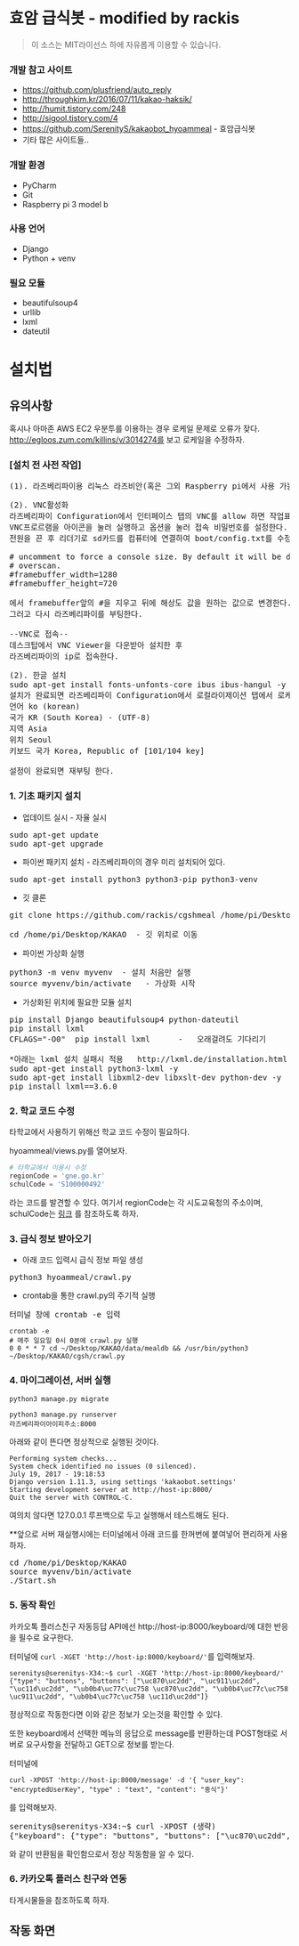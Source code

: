 # 효암 급식봇 - modified by rackis
> 이 소스는 MIT라이선스 하에 자유롭게 이용할 수 있습니다.

### 개발 참고 사이트
* https://github.com/plusfriend/auto_reply
* http://throughkim.kr/2016/07/11/kakao-haksik/
* http://humit.tistory.com/248
* http://sigool.tistory.com/4
* https://github.com/SerenityS/kakaobot_hyoammeal - 효암급식봇
* 기타 많은 사이트들..

### 개발 환경
* PyCharm
* Git
* Raspberry pi 3 model b

### 사용 언어
* Django
* Python + venv

### 필요 모듈
* beautifulsoup4
* urllib
* lxml
* dateutil

# 설치법
## 유의사항
혹시나 아마존 AWS EC2 우분투를 이용하는 경우 로케일 문제로 오류가 잦다.
http://egloos.zum.com/killins/v/3014274를 보고 로케일을 수정하자.

### [설치 전 사전 작업]
<pre>(1). 라즈베리파이용 리눅스 라즈비안(혹은 그외 Raspberry pi에서 사용 가능한 OS) 설치.</pre>
<pre>(2). VNC활성화
라즈베리파이 Configuration에서 인터페이스 탭의 VNC를 allow 하면 작업표시줄에 아이콘이 생긴다.
VNC프로르램을 아이콘을 눌러 실행하고 옵션을 눌러 접속 비밀번호를 설정한다.
전원을 끈 후 리더기로 sd카드를 컴퓨터에 연결하여 boot/config.txt를 수정한다.

# uncomment to force a console size. By default it will be display's size minus
# overscan.
#framebuffer_width=1280
#framebuffer_height=720

에서 framebuffer앞의 #을 지우고 뒤에 해상도 값을 원하는 값으로 변경한다.
그러고 다시 라즈베리파이를 부팅한다.

--VNC로 접속--
데스크탑에서 VNC Viewer을 다운받아 설치한 후
라즈베리파이의 ip로 접속한다.</pre>
<pre>(2). 한글 설치
sudo apt-get install fonts-unfonts-core ibus ibus-hangul -y
설치가 완료되면 라즈베리파이 Configuration에서 로컬라이제이션 탭에서 로케일, 시간, 키보드를 변경한다.
언어 ko (korean)
국가 KR (South Korea) - (UTF-8)
지역 Asia
위치 Seoul
키보드 국가 Korea, Republic of [101/104 key]

설정이 완료되면 재부팅 한다.</pre>


### 1. 기초 패키지 설치
* 업데이트 실시 - 자율 실시
<pre>sudo apt-get update
sudo apt-get upgrade</pre>
* 파이썬 패키지 설치 - 라즈베리파이의 경우 미리 설치되어 있다.
<pre>sudo apt-get install python3 python3-pip python3-venv</pre>
* 깃 클론
<pre>git clone https://github.com/rackis/cgshmeal /home/pi/Desktop/KAKAO

cd /home/pi/Desktop/KAKAO  - 깃 위치로 이동</pre>
* 파이썬 가상화 실행
<pre>python3 -m venv myvenv  - 설치 처음만 실행
source myvenv/bin/activate   - 가상화 시작</pre>
* 가상화된 위치에 필요한 모듈 설치
<pre>pip install Django beautifulsoup4 python-dateutil
pip install lxml
CFLAGS="-O0"  pip install lxml      -   오래걸려도 기다리기

*아래는 lxml 설치 실패시 적용   http://lxml.de/installation.html 참고
sudo apt-get install python3-lxml -y
sudo apt-get install libxml2-dev libxslt-dev python-dev -y
pip install lxml==3.6.0</pre>

### 2. 학교 코드 수정
타학교에서 사용하기 위해선 학교 코드 수정이 필요하다.

hyoammeal/views.py를 열어보자.
```python
# 타학교에서 이용시 수정
regionCode = 'gne.go.kr'
schulCode = 'S100000492'
```
라는 코드를 발견할 수 있다.
여기서 regionCode는 각 시도교육청의 주소이며, schulCode는 [링크](http://weezzle.tistory.com/559) 를 참조하도록 하자.

### 3. 급식 정보 받아오기
* 아래 코드 입력시 급식 정보 파일 생성
<pre>python3 hyoammeal/crawl.py</pre>

* crontab을 통한 crawl.py의 주기적 실행
<pre>터미널 창에 crontab -e 입력</pre>
```
crontab -e
# 매주 일요일 0시 0분에 crawl.py 실행
0 0 * * 7 cd ~/Desktop/KAKAO/data/mealdb && /usr/bin/python3 ~/Desktop/KAKAO/cgsh/crawl.py
```

### 4. 마이그레이션, 서버 실행
<code>python3 manage.py migrate</code>

<code>python3 manage.py runserver 라즈베리파이아이피주소:8000</code>

아래와 같이 뜬다면 정상적으로 실행된 것이다.
<pre><code>Performing system checks...
System check identified no issues (0 silenced).
July 19, 2017 - 19:18:53
Django version 1.11.3, using settings 'kakaobot.settings'
Starting development server at http://host-ip:8000/
Quit the server with CONTROL-C.</code></pre>
여의치 않다면 127.0.0.1 루프백으로 두고 실행해서 테스트해도 된다.

**앞으로 서버 재실행시에는 터미널에서 아래 코드를 한꺼번에 붙여넣어 편리하게 사용하자.
<pre>cd /home/pi/Desktop/KAKAO
source myvenv/bin/activate
./Start.sh</pre>

### 5. 동작 확인
카카오톡 플러스친구 자동등답 API에선 http://host-ip:8000/keyboard/에 대한 반응을 필수로 요구한다.

터미널에 <code>curl -XGET 'http://host-ip:8000/keyboard/'</code>를 입력해보자.
<pre><code>serenitys@serenitys-X34:~$ curl -XGET 'http://host-ip:8000/keyboard/'
{"type": "buttons", "buttons": ["\uc870\uc2dd", "\uc911\uc2dd", "\uc11d\uc2dd", "\ub0b4\uc77c\uc758 \uc870\uc2dd", "\ub0b4\uc77c\uc758 \uc911\uc2dd", "\ub0b4\uc77c\uc758 \uc11d\uc2dd"]}</code></pre>
정상적으로 작동한다면 이와 같은 정보가 오는것을 확인할 수 있다.

또한 keyboard에서 선택한 메뉴의 응답으로 message를 반환하는데 POST형태로 서버로 요구사항을 전달하고  GET으로 정보를 받는다.
 
터미널에 
```
curl -XPOST 'http://host-ip:8000/message' -d '{ "user_key": "encryptedUserKey", "type" : "text", "content": "중식"}'
```
  를 입력해보자.
  
  <pre>serenitys@serenitys-X34:~$ curl -XPOST (생략)
{"keyboard": {"type": "buttons", "buttons": ["\uc870\uc2dd", "\uc911\uc2dd", "\uc11d\uc2dd", "\ub0b4\uc77c\uc758 \uc870\uc2dd", "\ub0b4\uc77c\uc758 \uc911\uc2dd", "\ub0b4\uc77c\uc758 \uc11d\uc2dd"]}, "message": {"text": "07\uc6d4 19\uc77c \uc218\uc694\uc77c \uc911\uc2dd \uba54\ub274\uc785\ub2c8\ub2e4. \n \n\ub098\ubb3c\ube44\ube54\ubc25/\uc57d\uace0\ucd94\uc7a5\n\uac10\uc790\ub41c\uc7a5\uad6d\n\uc18c\uc13</pre>
와 같이 반환됨을 확인함으로서 정상 작동함을 알 수 있다.

### 6. 카카오톡 플러스 친구와 연동
타게시물들을 참조하도록 하자.

## 작동 화면
